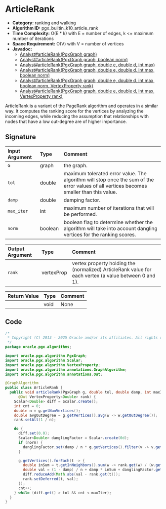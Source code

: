 # ArticleRank

- **Category:** ranking and walking
- **Algorithm ID:** pgx_builtin_k10_article_rank
- **Time Complexity:** O(E * k) with E = number of edges, k <= maximum number of iterations
- **Space Requirement:** O(V) with V = number of vertices
- **Javadoc:**
  - [Analyst#articleRank(PgxGraph graph)](https://docs.oracle.com/en/database/oracle/property-graph/25.1/spgjv/oracle/pgx/api/Analyst.html#articleRank_oracle_pgx_api_PgxGraph_)
  - [Analyst#articleRank(PgxGraph graph, boolean norm)](https://docs.oracle.com/en/database/oracle/property-graph/25.1/spgjv/oracle/pgx/api/Analyst.html#articleRank_oracle_pgx_api_PgxGraph_boolean_)
  - [Analyst#articleRank(PgxGraph graph, double e, double d, int max)](https://docs.oracle.com/en/database/oracle/property-graph/25.1/spgjv/oracle/pgx/api/Analyst.html#articleRank_oracle_pgx_api_PgxGraph_double_double_int_)
  - [Analyst#articleRank(PgxGraph graph, double e, double d, int max, boolean norm)](https://docs.oracle.com/en/database/oracle/property-graph/25.1/spgjv/oracle/pgx/api/Analyst.html#articleRank_oracle_pgx_api_PgxGraph_double_double_int_boolean_)
  - [Analyst#articleRank(PgxGraph graph, double e, double d, int max, boolean norm, VertexProperty rank)](https://docs.oracle.com/en/database/oracle/property-graph/25.1/spgjv/oracle/pgx/api/Analyst.html#articleRank_oracle_pgx_api_PgxGraph_double_double_int_boolean_oracle_pgx_api_VertexProperty_)
  - [Analyst#articleRank(PgxGraph graph, double e, double d, int max, VertexProperty rank)](https://docs.oracle.com/en/database/oracle/property-graph/25.1/spgjv/oracle/pgx/api/Analyst.html#articleRank_oracle_pgx_api_PgxGraph_double_double_int_oracle_pgx_api_VertexProperty_)

ArticleRank is a variant of the PageRank algorithm and operates in a similar way. It computes the ranking score for the vertices by analyzing the incoming edges, while reducing the assumption that relationships with nodes that have a low out-degree are of higher importance.

## Signature

| Input Argument | Type | Comment |
| :--- | :--- | :--- |
| `G` | graph | the graph. |
| `tol` | double | maximum tolerated error value. The algorithm will stop once the sum of the error values of all vertices becomes smaller than this value. |
| `damp` | double | damping factor. |
| `max_iter` | int | maximum number of iterations that will be performed. |
| `norm` | boolean | boolean flag to determine whether the algorithm will take into account dangling vertices for the ranking scores. |

| Output Argument | Type | Comment |
| :--- | :--- | :--- |
| `rank` | vertexProp | vertex property holding the (normalized) ArticleRank value for each vertex (a value between 0 and 1). |

| Return Value | Type | Comment |
| :--- | :--- | :--- |
| | void | None |

## Code

```java
/*
 * Copyright (C) 2013 - 2025 Oracle and/or its affiliates. All rights reserved.
 */
package oracle.pgx.algorithms;

import oracle.pgx.algorithm.PgxGraph;
import oracle.pgx.algorithm.Scalar;
import oracle.pgx.algorithm.VertexProperty;
import oracle.pgx.algorithm.annotations.GraphAlgorithm;
import oracle.pgx.algorithm.annotations.Out;

@GraphAlgorithm
public class ArticleRank {
  public void articleRank(PgxGraph g, double tol, double damp, int maxIter, boolean norm,
      @Out VertexProperty<Double> rank) {
    Scalar<Double> diff = Scalar.create();
    int cnt = 0;
    double n = g.getNumVertices();
    double avgOutDegree = g.getVertices().avg(w -> w.getOutDegree());
    rank.setAll(1 / n);

    do {
      diff.set(0.0);
      Scalar<Double> danglingFactor = Scalar.create(0d);
      if (norm) {
        danglingFactor.set(damp / n * g.getVertices().filter(v -> v.getOutDegree() == 0).sum(rank::get));
      }

      g.getVertices().forEach(t -> {
        double inSum = t.getInNeighbors().sum(w -> rank.get(w) / (w.getOutDegree() + avgOutDegree));
        double val = (1 - damp) / n + damp * inSum + danglingFactor.get();
        diff.reduceAdd(Math.abs(val - rank.get(t)));
        rank.setDeferred(t, val);
      });
      cnt++;
    } while (diff.get() > tol && cnt < maxIter);
  }
}
```
